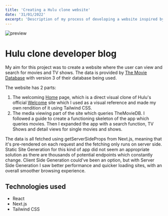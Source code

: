 ```yaml
---
title: 'Creating a Hulu clone website'
date: '31/01/2022'
excerpt: 'Description of my process of developing a website inspired by Hulu.'
---
```


![preview](/hulu-clone-preview.png)

# Hulu clone developer blog

My aim for this project was to create a website where the user can view and search for movies and TV shows. The data is provided by [The Movie Database](https://www.themoviedb.org/) with version 3 of their database being used.

The website has 2 parts:

1. The welcoming [Home](https://hulu-clone-rho-ten.vercel.app/home) page, which is a direct visual clone of Hulu's official [Welcome](https://www.hulu.com/welcome) site which I used as a visual reference and made my own rendition of it using Tailwind CSS.
2. The media viewing part of the site which queries TheMovieDB. I followed a guide to create a functioning skeleton of the app which queries movies. Then I expanded the app with a search function, TV Shows and detail views for single movies and shows.

The data is all fetched using getServerSideProps from Next.js, meaning that it's pre-rendered on each request and the fetching only runs on server side. Static Site Generation for this kind of app did not seem an appropriate solution as there are thousands of potential endpoints which constantly change. Client Side Generation could've been an option, but with Server Side Generation I saw better performance and quicker loading sites, with an overall smoother browsing experience.

## Technologies used

- React
- Next.js
- Tailwind CSS
